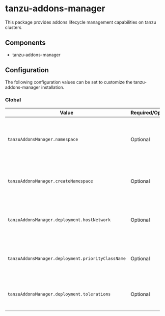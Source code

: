 # tanzu-addons-manager

This package provides addons lifecycle management capabilities on tanzu clusters.

## Components

* tanzu-addons-manager

## Configuration

The following configuration values can be set to customize the tanzu-addons-manager installation.

### Global

| Value | Required/Optional | Description |
|-------|-------------------|-------------|
| `tanzuAddonsManager.namespace` | Optional | the namespace in which to deploy tanzu-addons-manager. |
| `tanzuAddonsManager.createNamespace` | Optional | boolean flag to indicate whether to create namespace or not. |
| `tanzuAddonsManager.deployment.hostNetwork` | Optional | boolean flag to indicate whether to deploy in hostnetwork or not. |
| `tanzuAddonsManager.deployment.priorityClassName` | Optional | priority class name for tanzu-addons-manager deployment. |
| `tanzuAddonsManager.deployment.tolerations` | Optional | tolerations for tanzu-addons-manager deployment. |
